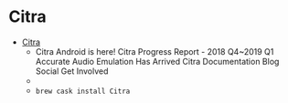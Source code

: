 # Citra
- [Citra](https://citra-emu.org/)
  -  Citra Android is here! Citra Progress Report - 2018 Q4~2019 Q1 Accurate Audio Emulation Has Arrived Citra Documentation Blog Social Get Involved
  - 
  - `brew cask install Citra`
